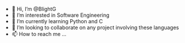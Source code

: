 - 👋 Hi, I’m @BlightG
- 👀 I’m interested in Software Engineering
- 🌱 I’m currently learning Python and C
- 💞️ I’m looking to collaborate on any project involving these languages
- 📫 How to reach me ...

<!---
BlightG/BlightG is a ✨ special ✨ repository because its `README.md` (this file) appears on your GitHub profile.
You can click the Preview link to take a look at your changes.
--->
